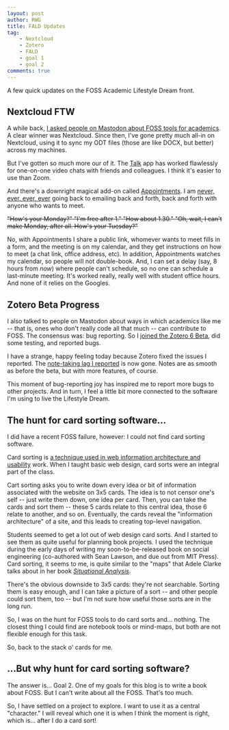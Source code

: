 ```yaml
---
layout: post
author: RWG
title: FALD Updates
tag:
    - Nextcloud
    - Zotero
    - FALD
    - goal 1
    - goal 2
comments: true
---
```


A few quick updates on the FOSS Academic Lifestyle Dream front.

<!-- more -->

Nextcloud FTW
---------------

A while back, [I asked people on Mastodon about FOSS tools for academics](/2021/02/07/CloudAcademic.html). A clear winner was Nextcloud. Since then, I've gone pretty much all-in on Nextcloud, using it to sync my ODT files (those are like DOCX, but better) across my machines. 

But I've gotten so much more our of it. The [Talk](https://apps.nextcloud.com/apps/spreed) app has worked flawlessly for one-on-one video chats with friends and colleagues. I think it's easier to use than Zoom.

And there's a downright magical add-on called [Appointments](https://apps.nextcloud.com/apps/appointments). I am [never, ever, ever, ever](https://youtu.be/6CWrR1Neoj0?t=19) going back to emailing back and forth, back and forth with anyone who wants to meet. 

~~"How's your Monday?" "I'm free after 1." "How about 1.30." "Oh, wait, I can't make Monday, after all. How's your Tuesday?"~~

No, with Appointments I share a public link, whomever wants to meet fills in a form, and the meeting is on my calendar, and they get instructions on how to meet (a chat link, office address, etc). In addition, Appointments watches my calendar, so people will not double-book. And, I can set a delay (say, 8 hours from *now*) where people can't schedule, so no one can schedule a last-minute meeting. It's worked really, really well with student office hours. And none of it relies on the Googles.

Zotero Beta Progress
--------------------

I also talked to people on Mastodon about ways in which academics like me -- that is, ones who don't really code all that much -- can contribute to FOSS. The consensus was: bug reporting. So I [joined the Zotero 6 Beta](https://fossacademic.tech/2021/04/02/ZoteroComments.html), did some testing, and reported bugs.

I have a strange, happy feeling today because Zotero fixed the issues I reported. The [note-taking lag I reported](https://fossacademic.tech/2021/04/02/ZoteroComments.html) is now gone. Notes are as smooth as before the beta, but with more features, of course.

This moment of bug-reporting joy has inspired me to report more bugs to other projects. And in turn, I feel a little bit more connected to the software I'm using to live the Lifestyle Dream.

The hunt for card sorting software...
--------------------------------------

I did have a recent FOSS failure, however: I could not find card sorting software.

Card sorting is [a technique used in web information architecture and usability](https://www.usability.gov/how-to-and-tools/methods/card-sorting.html) work. When I taught basic web design, card sorts were an integral part of the class.

Cart sorting asks you to write down every idea or bit of information associated with the website on 3x5 cards. The idea is to not censor one's self -- just write them down, one idea per card. Then, you can take the cards and sort them -- these 5 cards relate to this central idea, those 6 relate to another, and so on. Eventually, the cards reveal the "information architecture" of a site, and this leads to creating top-level navigation.

Students seemed to get a lot out of web design card sorts. And I started to see them as quite useful for planning book projects. I used the technique during the early days of writing my soon-to-be-released book on social engineering (co-authored with Sean Lawson, and due out from MIT Press). Card sorting, it seems to me, is quite similar to the "maps" that Adele Clarke talks about in her book [*Situational Analysis*](https://bookshop.org/books/situational-analysis-grounded-theory-after-the-interpretive-turn/9781452260907). 

There's the obvious downside to 3x5 cards: they're not searchable. Sorting them is easy enough, and I can take a picture of a sort -- and other people could sort them, too -- but I'm not sure how useful those sorts are in the long run.

So, I was on the hunt for FOSS tools to do card sorts and... nothing. The closest thing I could find are notebook tools or mind-maps, but both are not flexible enough for this task.

So, back to the stack o' cards for me.

...But why hunt for card sorting software?
---------------------------------------------

The answer is... Goal 2. One of my goals for this blog is to write a book about FOSS. But I can't write about all the FOSS. That's too much. 

So, I have settled on a project to explore. I want to use it as a central "character." I will reveal which one it is when I think the moment is right, which is... after I do a card sort!
